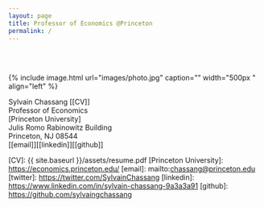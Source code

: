 ```yaml
---
layout: page
title: Professor of Economics @Princeton
permalink: /
---
```

<br> <br>

{% include image.html url="images/photo.jpg" caption="" width="500px
" align="left" %}


Sylvain Chassang [[CV]]<br />
Professor of Economics <br />
[Princeton University] <br />
Julis Romo Rabinowitz Building<br /> 
Princeton, NJ 08544<br />
[[email]][[linkedin]][[github]] <br />


[CV]: {{ site.baseurl }}/assets/resume.pdf
[Princeton University]: https://economics.princeton.edu/
[email]: mailto:chassang@princeton.edu
[twitter]: https://twitter.com/SylvainChassang
[linkedin]: https://www.linkedin.com/in/sylvain-chassang-9a3a3a91
[github]: https://github.com/sylvaingchassang